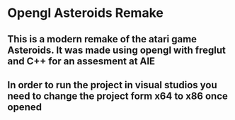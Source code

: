 # Opengl Asteroids Remake 

## This is a modern remake of the atari game Asteroids. It was made using opengl with freglut and C++ for an assesment at AIE

## In order to run the project in visual studios you need to change the project form  x64 to x86 once opened

